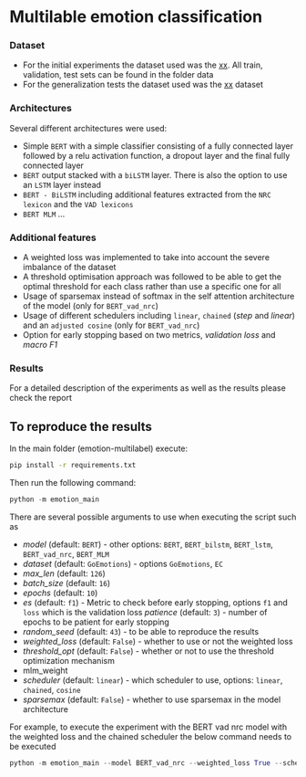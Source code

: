 # Multilable emotion classification

### Dataset
- For the initial experiments the dataset used was the [xx](). All train, validation, test sets can be found in the folder data
- For the generalization tests the dataset used was the [xx]() dataset

### Architectures
Several different architectures were used:
- Simple `BERT` with a simple classifier consisting of a fully connected layer followed by a relu activation function, a dropout layer and the final fully connected layer
- `BERT` output stacked with a `biLSTM` layer. There is also the option to use an `LSTM` layer instead
- `BERT - BiLSTM` including additional features extracted from the `NRC lexicon` and the `VAD lexicons`
- `BERT MLM` ...

### Additional features
- A weighted loss was implemented to take into account the severe imbalance of the dataset
- A threshold optimisation approach was followed to be able to get the optimal threshold for each class rather than use a specific one for all
- Usage of sparsemax instead of softmax in the self attention architecture of the model (only for `BERT_vad_nrc`)
- Usage of different schedulers including `linear`, `chained` (_step_ and _linear_) and an `adjusted cosine` (only for `BERT_vad_nrc`)
- Option for early stopping based on two metrics, _validation loss_ and _macro F1_

### Results
For a detailed description of the experiments as well as the results please check the report

## To reproduce the results

In the main folder (emotion-multilabel) execute:
```bash
pip install -r requirements.txt
```
Then run the following command:

```python
python -m emotion_main
```

There are several possible arguments to use when executing the script such as 

* _model_ (default: `BERT`) - other options: `BERT`, `BERT_bilstm`, `BERT_lstm`, `BERT_vad_nrc`, `BERT_MLM`
* _dataset_ (default: `GoEmotions`) - options `GoEmotions`, `EC`
* _max_len_ (default: `126`) 
* _batch_size_ (default: `16`)
* _epochs_ (default: `10`)
* _es_ (default: `f1`) - Metric to check before early stopping, options `f1` and `loss` which is the validation loss
_patience_ (default: `3`) - number of epochs to be patient for early stopping
* _random_seed_ (default: `43`) - to be able to reproduce the results
* _weighted_loss_ (default: `False`) - whether to use or not the weighted loss
* _threshold_opt_ (default: `False`) - whether or not to use the threshold optimization mechanism
* mlm_weight
* _scheduler_ (default: `linear`) - which scheduler to use, options: `linear`, `chained`, `cosine`
* _sparsemax_ (default: `False`) - whether to use sparsemax in the model architecture

For example, to execute the experiment with the BERT vad nrc model with the weighted loss and the chained scheduler 
the below command needs to be executed
```python
python -m emotion_main --model BERT_vad_nrc --weighted_loss True --scheduler chained
```